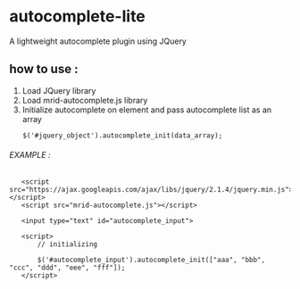 # autocomplete-lite
A lightweight autocomplete plugin using JQuery

## how to use :

1. Load JQuery library
2. Load mrid-autocomplete.js library
3. Initialize autocomplete on element and pass autocomplete list as an array
   ```
   $('#jquery_object').autocomplete_init(data_array);
   ```

######    EXAMPLE :
```
   <script src="https://ajax.googleapis.com/ajax/libs/jquery/2.1.4/jquery.min.js"></script>
   <script src="mrid-autocomplete.js"></script>

   <input type="text" id="autocomplete_input">

   <script>
       // initializing

       $('#autocomplete_input').autocomplete_init(["aaa", "bbb", "ccc", "ddd", "eee", "fff"]);
   </script>
```
